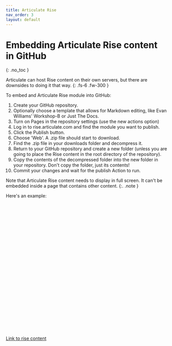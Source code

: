 ```yaml
---
title: Articulate Rise
nav_order: 3
layout: default
---
```


# Embedding Articulate Rise content in GitHub
{: .no_toc }

Articulate can host Rise content on their own servers, but there are downsides to doing it that way.
{: .fs-6 .fw-300 }
<!-- You can style the preceding line using .fs for font size and .fw for font weight -->

To embed and Articulate Rise module into GitHub:

1. Create your GitHub repository. 
2. Optionally choose a template that allows for Markdown editing, like Evan Williams' Workshop-B or Just The Docs.
3. Turn on Pages in the repository settings (use the new actions option)
4. Log in to rise.articulate.com and find the module you want to publish.
5. Click the Publish button.
6. Choose 'Web'. A .zip file should start to download.
7. Find the .zip file in your downloads folder and decompress it.
9. Return to your GitHub repository and create a new folder (unless you are going to place the Rise content in the root directory of the repository).
10. Copy the contents of the decompressed folder into the new folder in your repository. Don't copy the folder, just its contents!
11. Commit your changes and wait for the publish Action to run.

Note that Articulate Rise content needs to display in full screen. It can't be embedded inside a page that contains other content.
{:. .note }

Here's an example:

<div style="margin: 0 auto; width:100%; height:400px;">
    <object type="text/html" data="rise/index.html"
            style="width:100%; height:100%; margin:1%;">
    </object>
</div>

[Link to rise content](rise/index.html)